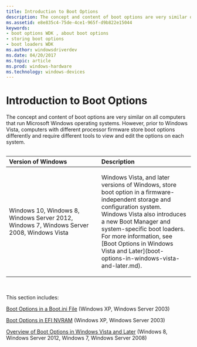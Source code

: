 ```yaml
---
title: Introduction to Boot Options
description: The concept and content of boot options are very similar on all computers that run Microsoft Windows operating systems.
ms.assetid: e8e835c4-75de-4ce1-965f-d9b822e15044
keywords:
- boot options WDK , about boot options
- storing boot options
- boot loaders WDK
ms.author: windowsdriverdev
ms.date: 04/20/2017
ms.topic: article
ms.prod: windows-hardware
ms.technology: windows-devices
---
```


# Introduction to Boot Options


The concept and content of boot options are very similar on all computers that run Microsoft Windows operating systems. However, prior to Windows Vista, computers with different processor firmware store boot options differently and require different tools to view and edit the options on each system.

## <span id="ddk_introduction_to_boot_options_tools"></span><span id="DDK_INTRODUCTION_TO_BOOT_OPTIONS_TOOLS"></span>


<table>
<colgroup>
<col width="50%" />
<col width="50%" />
</colgroup>
<thead>
<tr class="header">
<th align="left">Version of Windows</th>
<th align="left">Description</th>
</tr>
</thead>
<tbody>
<tr class="odd">
<td align="left"><p><span id="______Windows_7__Windows_Server_2008__Windows_Vista"></span><span id="______windows_7__windows_server_2008__windows_vista"></span><span id="______WINDOWS_7__WINDOWS_SERVER_2008__WINDOWS_VISTA"></span>Windows 10, Windows 8, Windows Server 2012, Windows 7, Windows Server 2008, Windows Vista</p></td>
<td align="left"><p>Windows Vista, and later versions of Windows, store boot option in a firmware-independent storage and configuration system. Windows Vista also introduces a new Boot Manager and system-specific boot loaders. For more information, see [Boot Options in Windows Vista and Later](boot-options-in-windows-vista-and-later.md).</p></td>
</tr>
</tbody>
</table>

 

This section includes:

[Boot Options in a Boot.ini File](boot-options-in-a-boot-ini-file.md) (Windows XP, Windows Server 2003)

[Boot Options in EFI NVRAM](boot-options-in-efi-nvram.md) (Windows XP, Windows Server 2003)

[Overview of Boot Options in Windows Vista and Later](boot-options-in-windows-vista-and-later.md) (Windows 8, Windows Server 2012, Windows 7, Windows Server 2008)

 

 






